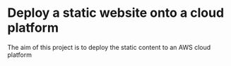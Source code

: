 # Deploy a static website onto a cloud platform

The aim of this project is to deploy the static content to an AWS cloud platform